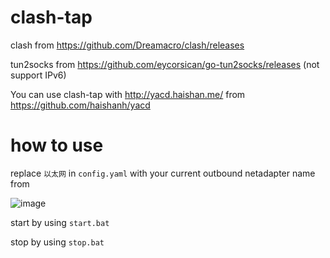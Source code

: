 # clash-tap

clash from https://github.com/Dreamacro/clash/releases

tun2socks from https://github.com/eycorsican/go-tun2socks/releases (not support IPv6)

You can use clash-tap with http://yacd.haishan.me/ from https://github.com/haishanh/yacd

# how to use

replace `以太网` in `config.yaml` with your current outbound netadapter name from

![image](https://user-images.githubusercontent.com/23069451/79680340-49bf9980-8241-11ea-86e3-46e39b576867.png)

start by using `start.bat`

stop by using `stop.bat`
